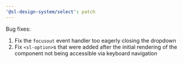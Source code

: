 ```yaml
---
'@sl-design-system/select': patch
---
```


Bug fixes:
1. Fix the `focusout` event handler too eagerly closing the dropdown
2. Fix `<sl-option>`s that were added after the initial rendering of the component not being accessible via keyboard navigation
